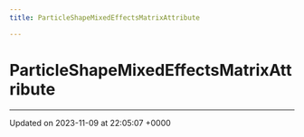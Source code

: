 ```yaml
---
title: ParticleShapeMixedEffectsMatrixAttribute

---
```


# ParticleShapeMixedEffectsMatrixAttribute





-------------------------------

Updated on 2023-11-09 at 22:05:07 +0000